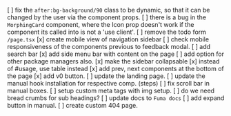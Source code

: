 [ ] fix the `after:bg-background/90` class to be dynamic, so that it can be changed by the user via the component props.
[ ] there is a bug in the `MorphingCard` component, where the Icon prop doesn't work if the component its called into is not a 'use client'.
[ ] remove the todo form `/page.tsx`
[x] create mobile view of navigation sidebar
[ ] check mobile responsiveness of the components previous to feedback modal.
[ ] add search bar
[x] add side menu bar with content on the page
[ ] add option for other package managers also.
[x] make the sidebar collapsable
[x] instead of #usage, use table instead
[x] add prev, next components at the bottom of the page
[x] add v0 button.
[ ] update the landing page.
[ ] update the manual hook installation for respective comp. (steps)
[ ] fix scroll bar in manual boxes.
[ ] setup custom meta tags with img setup.
[ ] do we need bread crumbs for sub headings?
[ ] update docs to `Fuma docs`
[ ] add expand button in manual.
[ ] create custom 404 page.
